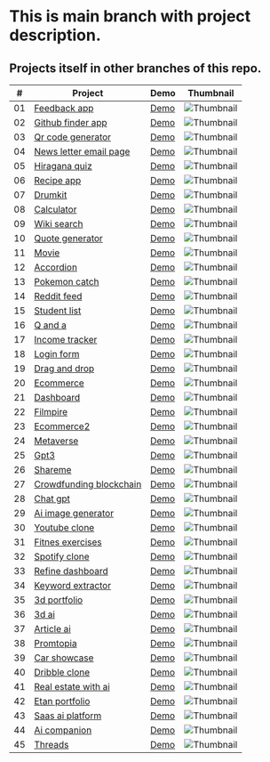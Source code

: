 # This is main branch with project description.
## Projects itself in other branches of this repo.

|  #  | Project  | Demo          |Thumbnail|
| :-: | -------- | ------------- |---------|
|01| [Feedback app](https://github.com/xml12333/reactJS/tree/01-feedback-app)| [Demo](https://nikt-feedback-app.netlify.app/)| ![Thumbnail](info/01-feedback-app/info_thumbnail.jpg)|
|02| [Github finder app](https://github.com/xml12333/reactJS/tree/02-github-finder-app)| [Demo](https://nikt-github-finder-app.netlify.app/)| ![Thumbnail](info/02-github-finder-app/info_thumbnail.jpg)|
|03| [Qr code generator](https://github.com/xml12333/reactJS/tree/03-qr-code-generator)| [Demo](https://nikt-qr-code-generator.netlify.app/)| ![Thumbnail](info/03-qr-code-generator/info_thumbnail.jpg)|
|04| [News letter email page](https://github.com/xml12333/reactJS/tree/04-news-letter-email-page)| [Demo](https://nikt-news-letter-email-page.netlify.app/)| ![Thumbnail](info/04-news-letter-email-page/info_thumbnail.jpg)|
|05| [Hiragana quiz](https://github.com/xml12333/reactJS/tree/05-hiragana-quiz)| [Demo](https://nikt-hiragana-quiz.netlify.app/)| ![Thumbnail](info/05-hiragana-quiz/info_thumbnail.jpg)|
|06| [Recipe app](https://github.com/xml12333/reactJS/tree/06-recipe-app)| [Demo](https://nikt-recipe-app.netlify.app/)| ![Thumbnail](info/06-recipe-app/info_thumbnail.jpg)|
|07| [Drumkit](https://github.com/xml12333/reactJS/tree/07-drumkit)| [Demo](https://nikt-drumkit.netlify.app/)| ![Thumbnail](info/07-drumkit/info_thumbnail.jpg)|
|08| [Calculator](https://github.com/xml12333/reactJS/tree/08-calculator)| [Demo](https://nikt-calculator.netlify.app/)| ![Thumbnail](info/08-calculator/info_thumbnail.jpg)|
|09| [Wiki search](https://github.com/xml12333/reactJS/tree/09-wiki-search)| [Demo](https://nikt-wiki-search.netlify.app/)| ![Thumbnail](info/09-wiki-search/info_thumbnail.jpg)|
|10| [Quote generator](https://github.com/xml12333/reactJS/tree/10-quote-generator)| [Demo](https://nikt-quote-generator.netlify.app/)| ![Thumbnail](info/10-quote-generator/info_thumbnail.jpg)|
|11| [Movie](https://github.com/xml12333/reactJS/tree/11-movie)| [Demo](https://nikt-movie.netlify.app/)| ![Thumbnail](info/11-movie/info_thumbnail.jpg)|
|12| [Accordion](https://github.com/xml12333/reactJS/tree/12-accordion)| [Demo](https://nikt-accordion.netlify.app/)| ![Thumbnail](info/12-accordion/info_thumbnail.jpg)|
|13| [Pokemon catch](https://github.com/xml12333/reactJS/tree/13-pokemon-catch)| [Demo](https://nikt-pokemon-catch.netlify.app/)| ![Thumbnail](info/13-pokemon-catch/info_thumbnail.jpg)|
|14| [Reddit feed](https://github.com/xml12333/reactJS/tree/14-reddit-feed)| [Demo](https://nikt-reddit-feed.netlify.app/)| ![Thumbnail](info/14-reddit-feed/info_thumbnail.jpg)|
|15| [Student list](https://github.com/xml12333/reactJS/tree/15-student-list)| [Demo](https://nikt-student-list.netlify.app/)| ![Thumbnail](info/15-student-list/info_thumbnail.jpg)|
|16| [Q and a](https://github.com/xml12333/reactJS/tree/16-q-and-a)| [Demo](https://nikt-q-and-a.netlify.app/)| ![Thumbnail](info/16-q-and-a/info_thumbnail.jpg)|
|17| [Income tracker](https://github.com/xml12333/reactJS/tree/17-income-tracker)| [Demo](https://nikt-income-tracker.netlify.app/)| ![Thumbnail](info/17-income-tracker/info_thumbnail.jpg)|
|18| [Login form](https://github.com/xml12333/reactJS/tree/18-login-form)| [Demo](https://nikt-login-form.netlify.app/)| ![Thumbnail](info/18-login-form/info_thumbnail.jpg)|
|19| [Drag and drop](https://github.com/xml12333/reactJS/tree/19-drag-and-drop)| [Demo](https://nikt-drag-and-drop.netlify.app/)| ![Thumbnail](info/19-drag-and-drop/info_thumbnail.jpg)|
|20| [Ecommerce](https://github.com/xml12333/reactJS/tree/20-ecommerce)| [Demo](https://nikt-ecommerce.netlify.app/)| ![Thumbnail](info/20-ecommerce/info_thumbnail.jpg)|
|21| [Dashboard](https://github.com/xml12333/reactJS/tree/21-dashboard)| [Demo](https://nikt-dashboard.netlify.app/)| ![Thumbnail](info/21-dashboard/info_thumbnail.jpg)|
|22| [Filmpire](https://github.com/xml12333/reactJS/tree/22-filmpire)| [Demo](https://nikt-filmpire.netlify.app/)| ![Thumbnail](info/22-filmpire/info_thumbnail.jpg)|
|23| [Ecommerce2](https://github.com/xml12333/reactJS/tree/23-ecommerce2)| [Demo](https://nikt-ecommerce2.netlify.app/)| ![Thumbnail](info/23-ecommerce2/info_thumbnail.jpg)|
|24| [Metaverse](https://github.com/xml12333/reactJS/tree/24-metaverse)| [Demo](https://nikt-metaverse.netlify.app/)| ![Thumbnail](info/24-metaverse/info_thumbnail.jpg)|
|25| [Gpt3](https://github.com/xml12333/reactJS/tree/25-gpt3)| [Demo](https://nikt-gpt3.netlify.app/)| ![Thumbnail](info/25-gpt3/info_thumbnail.jpg)|
|26| [Shareme](https://github.com/xml12333/reactJS/tree/26-shareme)| [Demo](https://nikt-shareme.netlify.app/)| ![Thumbnail](info/26-shareme/info_thumbnail.jpg)|
|27| [Crowdfunding blockchain](https://github.com/xml12333/reactJS/tree/27-crowdfunding-blockchain)| [Demo](https://nikt-crowdfunding-blockchain.netlify.app/)| ![Thumbnail](info/27-crowdfunding-blockchain/info_thumbnail.jpg)|
|28| [Chat gpt](https://github.com/xml12333/reactJS/tree/28-chat-gpt)| [Demo](https://nikt-chat-gpt.netlify.app/)| ![Thumbnail](info/28-chat-gpt/info_thumbnail.jpg)|
|29| [Ai image generator](https://github.com/xml12333/reactJS/tree/29-ai-image-generator)| [Demo](https://nikt-ai-image-generator.netlify.app/)| ![Thumbnail](info/29-ai-image-generator/info_thumbnail.jpg)|
|30| [Youtube clone](https://github.com/xml12333/reactJS/tree/30-youtube-clone)| [Demo](https://nikt-youtube-clone.netlify.app/)| ![Thumbnail](info/30-youtube-clone/info_thumbnail.jpg)|
|31| [Fitnes exercises](https://github.com/xml12333/reactJS/tree/31-fitnes-exercises)| [Demo](https://nikt-fitnes-exercises.netlify.app/)| ![Thumbnail](info/31-fitnes-exercises/info_thumbnail.jpg)|
|32| [Spotify clone](https://github.com/xml12333/reactJS/tree/32-spotify-clone)| [Demo](https://nikt-spotify-clone.netlify.app/)| ![Thumbnail](info/32-spotify-clone/info_thumbnail.jpg)|
|33| [Refine dashboard](https://github.com/xml12333/reactJS/tree/33-refine-dashboard)| [Demo](https://nikt-refine-dashboard.netlify.app/)| ![Thumbnail](info/33-refine-dashboard/info_thumbnail.jpg)|
|34| [Keyword extractor](https://github.com/xml12333/reactJS/tree/34-keyword-extractor)| [Demo](https://nikt-keyword-extractor.netlify.app/)| ![Thumbnail](info/34-keyword-extractor/info_thumbnail.jpg)|
|35| [3d portfolio](https://github.com/xml12333/reactJS/tree/35-3d-portfolio)| [Demo](https://nikt-3d-portfolio.netlify.app/)| ![Thumbnail](info/35-3d-portfolio/info_thumbnail.jpg)|
|36| [3d ai](https://github.com/xml12333/reactJS/tree/36-3d-ai)| [Demo](https://nikt-3d-ai.netlify.app/)| ![Thumbnail](info/36-3d-ai/info_thumbnail.jpg)|
|37| [Article ai](https://github.com/xml12333/reactJS/tree/37-article-ai)| [Demo](https://nikt-article-ai.netlify.app/)| ![Thumbnail](info/37-article-ai/info_thumbnail.jpg)|
|38| [Promtopia](https://github.com/xml12333/reactJS/tree/38-promtopia)| [Demo](https://nikt-promtopia.netlify.app/)| ![Thumbnail](info/38-promtopia/info_thumbnail.jpg)|
|39| [Car showcase](https://github.com/xml12333/reactJS/tree/39-car-showcase)| [Demo](https://nikt-car-showcase.netlify.app/)| ![Thumbnail](info/39-car-showcase/info_thumbnail.jpg)|
|40| [Dribble clone](https://github.com/xml12333/reactJS/tree/40-dribble-clone)| [Demo](https://nikt-dribble-clone.netlify.app/)| ![Thumbnail](info/40-dribble-clone/info_thumbnail.jpg)|
|41| [Real estate with ai](https://github.com/xml12333/reactJS/tree/41-real-estate-with-AI)| [Demo](https://nikt-real-estate-with-AI.netlify.app/)| ![Thumbnail](info/41-real-estate-with-AI/info_thumbnail.jpg)|
|42| [Etan portfolio](https://github.com/xml12333/reactJS/tree/42-etan-portfolio)| [Demo](https://nikt-etan-portfolio.netlify.app/)| ![Thumbnail](info/42-etan-portfolio/info_thumbnail.jpg)|
|43| [Saas ai platform](https://github.com/xml12333/reactJS/tree/43-saas-ai-platform)| [Demo](https://nikt-saas-ai-platform.netlify.app/)| ![Thumbnail](info/43-saas-ai-platform/info_thumbnail.jpg)|
|44| [Ai companion](https://github.com/xml12333/reactJS/tree/44-ai-companion)| [Demo](https://nikt-ai-companion.netlify.app/)| ![Thumbnail](info/44-ai-companion/info_thumbnail.jpg)|
|45| [Threads](https://github.com/xml12333/reactJS/tree/45-threads)| [Demo](https://nikt-threads.netlify.app/)| ![Thumbnail](info/45-threads/info_thumbnail.jpg)|
